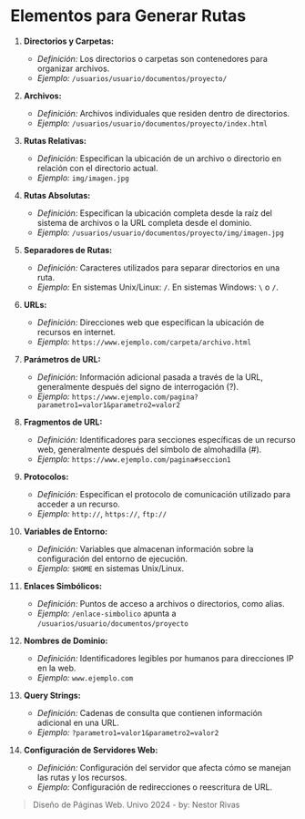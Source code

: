 # Elementos para Generar Rutas

1. **Directorios y Carpetas:**
   - *Definición:* Los directorios o carpetas son contenedores para organizar archivos.
   - *Ejemplo:* `/usuarios/usuario/documentos/proyecto/`

2. **Archivos:**
   - *Definición:* Archivos individuales que residen dentro de directorios.
   - *Ejemplo:* `/usuarios/usuario/documentos/proyecto/index.html`

3. **Rutas Relativas:**
   - *Definición:* Especifican la ubicación de un archivo o directorio en relación con el directorio actual.
   - *Ejemplo:* `img/imagen.jpg`

4. **Rutas Absolutas:**
   - *Definición:* Especifican la ubicación completa desde la raíz del sistema de archivos o la URL completa desde el dominio.
   - *Ejemplo:* `/usuarios/usuario/documentos/proyecto/img/imagen.jpg`

5. **Separadores de Rutas:**
   - *Definición:* Caracteres utilizados para separar directorios en una ruta.
   - *Ejemplo:* En sistemas Unix/Linux: `/`. En sistemas Windows: `\` o `/`.

6. **URLs:**
   - *Definición:* Direcciones web que especifican la ubicación de recursos en internet.
   - *Ejemplo:* `https://www.ejemplo.com/carpeta/archivo.html`

7. **Parámetros de URL:**
   - *Definición:* Información adicional pasada a través de la URL, generalmente después del signo de interrogación (?).
   - *Ejemplo:* `https://www.ejemplo.com/pagina?parametro1=valor1&parametro2=valor2`

8. **Fragmentos de URL:**
   - *Definición:* Identificadores para secciones específicas de un recurso web, generalmente después del símbolo de almohadilla (#).
   - *Ejemplo:* `https://www.ejemplo.com/pagina#seccion1`

9. **Protocolos:**
   - *Definición:* Especifican el protocolo de comunicación utilizado para acceder a un recurso.
   - *Ejemplo:* `http://`, `https://`, `ftp://`

10. **Variables de Entorno:**
    - *Definición:* Variables que almacenan información sobre la configuración del entorno de ejecución.
    - *Ejemplo:* `$HOME` en sistemas Unix/Linux.

11. **Enlaces Simbólicos:**
    - *Definición:* Puntos de acceso a archivos o directorios, como alias.
    - *Ejemplo:* `/enlace-simbolico` apunta a `/usuarios/usuario/documentos/proyecto`

12. **Nombres de Dominio:**
    - *Definición:* Identificadores legibles por humanos para direcciones IP en la web.
    - *Ejemplo:* `www.ejemplo.com`

13. **Query Strings:**
    - *Definición:* Cadenas de consulta que contienen información adicional en una URL.
    - *Ejemplo:* `?parametro1=valor1&parametro2=valor2`

14. **Configuración de Servidores Web:**
    - *Definición:* Configuración del servidor que afecta cómo se manejan las rutas y los recursos.
    - *Ejemplo:* Configuración de redirecciones o reescritura de URL.


> Diseño de Páginas Web. Univo 2024 - by: Nestor Rivas